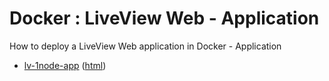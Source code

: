 # Docker : LiveView Web - Application

How to deploy a LiveView Web application in Docker - Application

* [lv-1node-app](src/site/markdown/index.md) ([html](https://plord12.github.io/samples/10.4.0/docker/lv-1node/lv-1node-app/))
